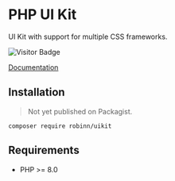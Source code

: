 # PHP UI Kit

UI Kit with support for multiple CSS frameworks.

![Visitor Badge](https://visitor-badge.laobi.icu/badge?page_id=RobiNN1.PHP-UI-Kit)

[Documentation](docs)

## Installation

> Not yet published on Packagist.

```
composer require robinn/uikit
```

## Requirements

- PHP >= 8.0

